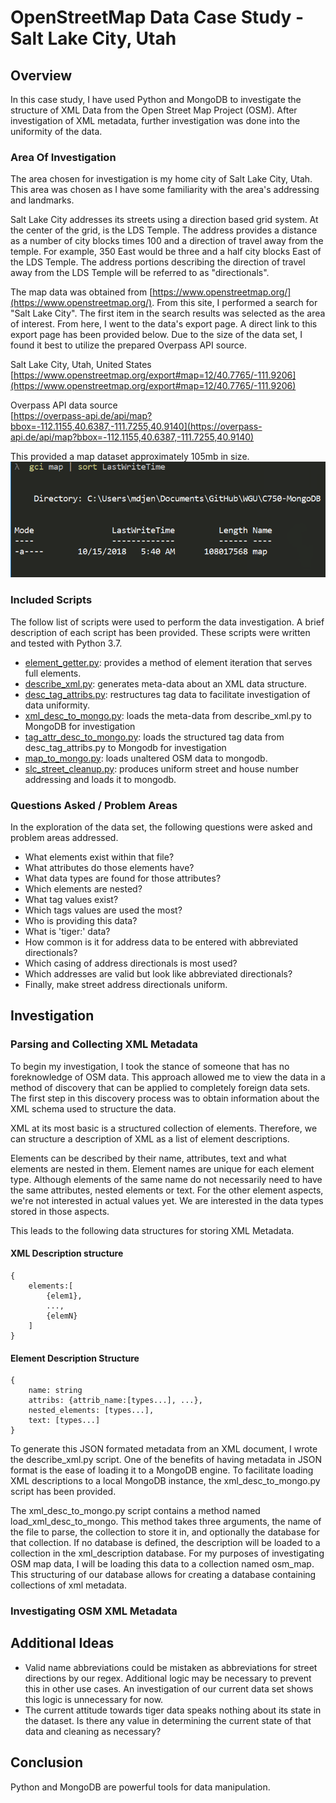 # OpenStreetMap Data Case Study - Salt Lake City, Utah

## Overview

In this case study, I have used Python and MongoDB to investigate the structure of XML Data from the Open Street Map Project (OSM). After investigation of XML metadata, further investigation was done into the uniformity of the data.

### Area Of Investigation

The area chosen for investigation is my home city of Salt Lake City, Utah. This area was chosen as I have some familiarity with the area's addressing and landmarks.  

Salt Lake City addresses its streets using a direction based grid system. At the center of the grid, is the LDS Temple. The address provides a distance as a number of city blocks times 100 and a direction of travel away from the temple. For example, 350 East would be three and a half city blocks East of the LDS Temple. The address portions describing the direction of travel away from the LDS Temple will be referred to as "directionals".

The map data was obtained from [https://www.openstreetmap.org/](https://www.openstreetmap.org/). From this site, I performed a search for "Salt Lake City". The first item in the search results was selected as the area of interest. From here, I went to the data's export page. A direct link to this export page has been provided below. Due to the size of the data set, I found it best to utilize the prepared Overpass API source.

Salt Lake City, Utah, United States  
[https://www.openstreetmap.org/export#map=12/40.7765/-111.9206](https://www.openstreetmap.org/export#map=12/40.7765/-111.9206)

Overpass API data source  
[https://overpass-api.de/api/map?bbox=-112.1155,40.6387,-111.7255,40.9140](https://overpass-api.de/api/map?bbox=-112.1155,40.6387,-111.7255,40.9140)

This provided a map dataset approximately 105mb in size.  
![map size](./images/map_size.PNG)

### Included Scripts

The follow list of scripts were used to perform the data investigation. A brief description of each script has been provided. These scripts were written and tested with Python 3.7.

* [element_getter.py](.\element_getter.py): provides a method of element iteration that serves full elements.
* [describe_xml.py](.\describe_xml.py): generates meta-data about an XML data structure.
* [desc_tag_attribs.py](.\desc_tag_attribs.py): restructures tag data to facilitate investigation of data uniformity.
* [xml_desc_to_mongo.py](.\xml_desc_to_mongo.py): loads the meta-data from describe_xml.py to MongoDB for investigation
* [tag_attr_desc_to_mongo.py](.\tag_attr_desc_to_mongo.py): loads the structured tag data from desc_tag_attribs.py to Mongodb for investigation
* [map_to_mongo.py](.\map_to_mongo.py): loads unaltered OSM data to mongodb.
* [slc_street_cleanup.py](.\slc_street_cleanup.py): produces uniform street and house number addressing and loads it to mongodb.

### Questions Asked / Problem Areas

In the exploration of the data set, the following questions were asked and problem areas addressed.  

* What elements exist within that file?
* What attributes do those elements have?
* What data types are found for those attributes?
* Which elements are nested?
* What tag values exist?
* Which tags values are used the most?
* Who is providing this data?
* What is 'tiger:' data?
* How common is it for address data to be entered with abbreviated directionals?
* Which casing of address directionals is most used?
* Which addresses are valid but look like abbreviated directionals?
* Finally, make street address directionals uniform.

## Investigation

### Parsing and Collecting XML Metadata

To begin my investigation, I took the stance of someone that has no foreknowledge of OSM data. This approach allowed me to view the data in a method of discovery that can be applied to completely foreign data sets. The first step in this discovery process was to obtain information about the XML schema used to structure the data.

XML at its most basic is a structured collection of elements. Therefore, we can structure a description of XML as a list of element descriptions.  

Elements can be described by their name, attributes, text and what elements are nested in them. Element names are unique for each element type. Although elements of the same name do not necessarily need to have the same attributes, nested elements or text. For the other element aspects, we're not interested in actual values yet. We are interested in the data types stored in those aspects.  

This leads to the following data structures for storing XML Metadata.

#### XML Description structure

    {
        elements:[  
            {elem1},  
            ...,  
            {elemN}  
        ]
    }

#### Element Description Structure

    {  
        name: string  
        attribs: {attrib_name:[types...], ...},  
        nested_elements: [types...],  
        text: [types...]  
    }

To generate this JSON formated metadata from an XML document, I wrote the describe_xml.py script. One of the benefits of having metadata in JSON format is the ease of loading it to a MongoDB engine. To facilitate loading XML descriptions to a local MongoDB instance, the xml_desc_to_mongo.py script has been provided.

The xml_desc_to_mongo.py script contains a method named load_xml_desc_to_mongo. This method takes three arguments, the name of the file to parse, the collection to store it in, and optionally the database for that collection. If no database is defined, the description will be loaded to a collection in the xml_description database. For my purposes of investigating OSM map data, I will be loading this data to a collection named osm_map. This structuring of our database allows for creating a database containing collections of xml metadata.

### Investigating OSM XML Metadata

## Additional Ideas

* Valid name abbreviations could be mistaken as abbreviations for street directions by our regex. Additional logic may be necessary to prevent this in other use cases. An investigation of our current data set shows this logic is unnecessary for now.
* The current attitude towards tiger data speaks nothing about its state in the dataset. Is there any value in determining the current state of that data and cleaning as necessary?

## Conclusion

Python and MongoDB are powerful tools for data manipulation.